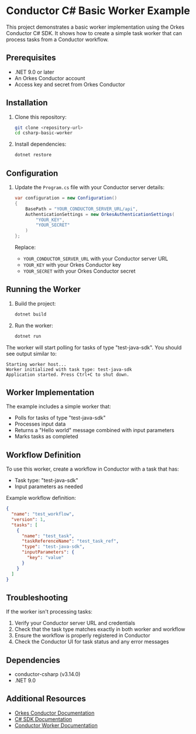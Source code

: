 # Conductor C# Basic Worker Example

This project demonstrates a basic worker implementation using the Orkes Conductor C# SDK. It shows how to create a simple task worker that can process tasks from a Conductor workflow.

## Prerequisites

- .NET 9.0 or later
- An Orkes Conductor account
- Access key and secret from Orkes Conductor

## Installation

1. Clone this repository:
   ```bash
   git clone <repository-url>
   cd csharp-basic-worker
   ```

2. Install dependencies:
   ```bash
   dotnet restore
   ```

## Configuration

1. Update the `Program.cs` file with your Conductor server details:
   ```csharp
   var configuration = new Configuration()
   {
       BasePath = "YOUR_CONDUCTOR_SERVER_URL/api",
       AuthenticationSettings = new OrkesAuthenticationSettings(
           "YOUR_KEY", 
           "YOUR_SECRET"
       )
   };
   ```

   Replace:
   - `YOUR_CONDUCTOR_SERVER_URL` with your Conductor server URL
   - `YOUR_KEY` with your Orkes Conductor key
   - `YOUR_SECRET` with your Orkes Conductor secret

## Running the Worker

1. Build the project:
   ```bash
   dotnet build
   ```

2. Run the worker:
   ```bash
   dotnet run
   ```

The worker will start polling for tasks of type "test-java-sdk". You should see output similar to:
```
Starting worker host...
Worker initialized with task type: test-java-sdk
Application started. Press Ctrl+C to shut down.
```

## Worker Implementation

The example includes a simple worker that:
- Polls for tasks of type "test-java-sdk"
- Processes input data
- Returns a "Hello world" message combined with input parameters
- Marks tasks as completed

## Workflow Definition

To use this worker, create a workflow in Conductor with a task that has:
- Task type: "test-java-sdk"
- Input parameters as needed

Example workflow definition:
```json
{
  "name": "test_workflow",
  "version": 1,
  "tasks": [
    {
      "name": "test_task",
      "taskReferenceName": "test_task_ref",
      "type": "test-java-sdk",
      "inputParameters": {
        "key": "value"
      }
    }
  ]
}
```

## Troubleshooting

If the worker isn't processing tasks:
1. Verify your Conductor server URL and credentials
2. Check that the task type matches exactly in both worker and workflow
3. Ensure the workflow is properly registered in Conductor
4. Check the Conductor UI for task status and any error messages

## Dependencies

- conductor-csharp (v3.14.0)
- .NET 9.0

## Additional Resources

- [Orkes Conductor Documentation](https://orkes.io/content)
- [C# SDK Documentation](https://github.com/conductor-sdk/conductor-csharp)
- [Conductor Worker Documentation](https://orkes.io/content/docs/reference-docs/workers)

